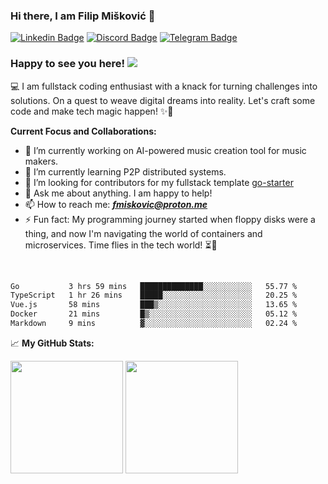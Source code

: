 ### Hi there, I am Filip Mišković 👋
[![Linkedin Badge](https://img.shields.io/badge/-LinkedIn-0e76a8?style=flat-square&logo=Linkedin&logoColor=white)](https://linkedin.com/in/fmiskovic)
[![Discord Badge](https://img.shields.io/static/v1?logo=discord&label=&message=Discord&color=36393f&style=flat-square)](https://discord.gg/hXJUHyT5)
[![Telegram Badge](https://img.shields.io/badge/-Telegram-0088cc?style=flat-square&logo=Telegram&logoColor=white)](https://t.me/gopherizer)



### Happy to see you here! ![](https://komarev.com/ghpvc/?username=fmiskovic&&color=brightgreen)

💻 I am fullstack coding enthusiast with a knack for turning challenges into solutions. On a quest to weave digital dreams into reality. Let's craft some code and make tech magic happen! ✨🚀

**Current Focus and Collaborations:**

- 🔭 I’m currently working on AI-powered music creation tool for music makers.
- 🌱 I’m currently learning P2P distributed systems.
- 🤔 I’m looking for contributors for my fullstack template [go-starter](https://github.com/fmiskovic/go-starter)
- 💬 Ask me about anything. I am happy to help!
- 📫 How to reach me: ***fmiskovic@proton.me***
- ⚡ Fun fact: My programming journey started when floppy disks were a thing, and now I'm navigating the world of containers and microservices. Time flies in the tech world! ⏳🚀

</br>

<!--START_SECTION:waka-->

```txt
Go           3 hrs 59 mins   ██████████████░░░░░░░░░░░   55.77 %
TypeScript   1 hr 26 mins    █████░░░░░░░░░░░░░░░░░░░░   20.25 %
Vue.js       58 mins         ███▒░░░░░░░░░░░░░░░░░░░░░   13.65 %
Docker       21 mins         █▒░░░░░░░░░░░░░░░░░░░░░░░   05.12 %
Markdown     9 mins          ▓░░░░░░░░░░░░░░░░░░░░░░░░   02.24 %
```

<!--END_SECTION:waka-->


📈 **My GitHub Stats:**

<p>
  <img height="180em" src="https://github-readme-stats.vercel.app/api?username=fmiskovic&show_icons=true&hide_border=true&&count_private=true&include_all_commits=true" />
  <img height="180em" src="https://github-readme-stats.vercel.app/api/top-langs/?username=fmiskovic&exclude_repo=KNN-Image-Classification&show_icons=true&hide_border=true&layout=compact&langs_count=8"/>
</p>
